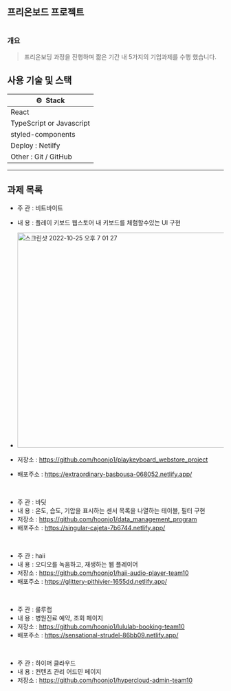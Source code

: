 ## 프리온보드 프로젝트

#

### 개요

> 프리온보딩 과정을 진행하며 짦은 기간 내 5가지의 기업과제를 수행 했습니다.

## 사용 기술 및 스택

| ⚙️  Stack                |
| ------------------------ |
| React                    |
| TypeScript or Javascript |
| styled-components        |
| Deploy : Netilfy         |
| Other : Git / GitHub     |

---

## 과제 목록

- 주 관 : 비트바이트
- 내 용 : 플레이 키보드 웹스토어 내 키보드를 체험할수있는 UI 구현
- <img width="501" alt="스크린샷 2022-10-25 오후 7 01 27" src="https://user-images.githubusercontent.com/62737638/197744931-e545e7d3-5c73-457f-a9b5-913db640eb87.png">

- 저장소 : https://github.com/hoonjo1/playkeyboard_webstore_project
- 배포주소 : https://extraordinary-basbousa-068052.netlify.app/

</br>

- 주 관 : 바딧
- 내 용 : 온도, 습도, 기압을 표시하는 센서 목록을 나열하는 테이블, 필터 구현
- 저장소 : https://github.com/hoonjo1/data_management_program
- 배포주소 : https://singular-cajeta-7b6744.netlify.app/

</br>

- 주 관 : haii
- 내 용 : 오디오를 녹음하고, 재생하는 웹 플레이어
- 저장소 : https://github.com/hoonjo1/haii-audio-player-team10
- 배포주소 : https://glittery-pithivier-1655dd.netlify.app/

</br>

- 주 관 : 룰루랩
- 내 용 : 병원진료 예약, 조회 페이지
- 저장소 : https://github.com/hoonjo1/lululab-booking-team10
- 배포주소 : https://sensational-strudel-86bb09.netlify.app/

</br>

- 주 관 : 하이퍼 클라우드
- 내 용 : 컨텐츠 관리 어드민 페이지
- 저장소 : https://github.com/hoonjo1/hypercloud-admin-team10
